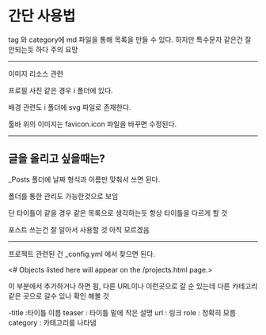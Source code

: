 # 간단 사용법

tag 와 category에 md 파일을 통해 목록을 만들 수 있다.
하지만 특수문자 같은건 잘 안되는듯 하다 주의 요망

----------------------
이미지 리소스 관련

프로필 사진 같은 경우 i 폴더에 있다.

배경 관련도 i 폴더에 svg 파일로 존재한다.

툴바 위의 이미지는 favicon.icon 파일을 바꾸면 수정된다.

----------------------

## 글을 올리고 싶을때는?
_Posts 폴더에 날짜 형식과 이름만 맞춰서 쓰면 된다.

폴더를 통한 관리도 가능한것으로 보임

단 타이틀이 같을 경우 같은 목록으로 생각하는듯 항상 타이틀을 다르게 할 것

포스트 쓰는건 잘 알아서 사용할 것 아직 모르겠음

----------------------

프로젝트 관련된 건 _config.yml 에서 찾으면 된다.

<# Objects listed here will appear on the /projects.html page.>

이 부분에서 추가하거나 하면 됨, 다른 URL이나 이런곳으로 갈 순 있는데 다른 카테고리 같은 곳으로 갈수 있나 확인 해볼 것

-title :타이틀 이름
teaser : 타이틀 밑에 작은 설명
url : 링크
role : 정확히 모름
category : 카테고리를 나타냄